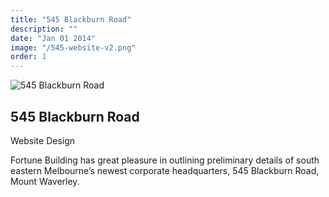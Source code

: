 ```yaml
---
title: "545 Blackburn Road"
description: ""
date: "Jan 01 2014"
image: "/545-website-v2.png"
order: 1
---
```


<div class="flex flex-row">
  <div class="basis-2/3">

![545 Blackburn Road](/545-website-v2.png)

  </div>
  <div class="basis-1/3 px-8">

<h2 id="545-blackburn-road" class="mt-4">545 Blackburn Road</h2>

<div class="text-cyan-500">Website Design</div>
    
Fortune Building has great pleasure in outlining preliminary details of south eastern Melbourne’s newest corporate headquarters, 545 Blackburn Road, Mount Waverley.

  </div>
</div>
